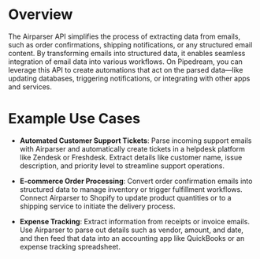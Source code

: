 # Overview

The Airparser API simplifies the process of extracting data from emails, such as order confirmations, shipping notifications, or any structured email content. By transforming emails into structured data, it enables seamless integration of email data into various workflows. On Pipedream, you can leverage this API to create automations that act on the parsed data—like updating databases, triggering notifications, or integrating with other apps and services.

# Example Use Cases

- **Automated Customer Support Tickets**: Parse incoming support emails with Airparser and automatically create tickets in a helpdesk platform like Zendesk or Freshdesk. Extract details like customer name, issue description, and priority level to streamline support operations.

- **E-commerce Order Processing**: Convert order confirmation emails into structured data to manage inventory or trigger fulfillment workflows. Connect Airparser to Shopify to update product quantities or to a shipping service to initiate the delivery process.

- **Expense Tracking**: Extract information from receipts or invoice emails. Use Airparser to parse out details such as vendor, amount, and date, and then feed that data into an accounting app like QuickBooks or an expense tracking spreadsheet.
